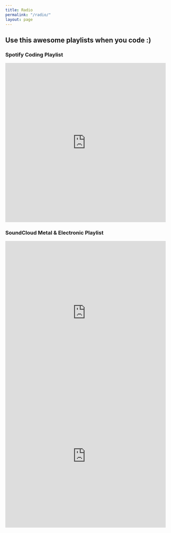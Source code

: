 ```yaml
---
title: Radio
permalink: "/radio/"
layout: page
---
```


## Use this awesome playlists when you code :)
### Spotify Coding Playlist 
 
<iframe marginwidth="50" src="https://open.spotify.com/embed/playlist/5gClNRN6DQ2YYwd9IwoJzY" width="100%" height="500" frameborder="0" allowtransparency="true" allow="encrypted-media"></iframe>

### SoundCloud Metal & Electronic Playlist 

<iframe width="100%" height="450" scrolling="no" frameborder="no" allow="autoplay" src="https://w.soundcloud.com/player/?url=https%3A//api.soundcloud.com/playlists/67684904%3Fsecret_token%3Ds-h60ea&color=%23ff5500&auto_play=false&hide_related=false&show_comments=true&show_user=true&show_reposts=false&show_teaser=true"></iframe>

<iframe width="100%" height="450" scrolling="no" frameborder="no" allow="autoplay" src="https://w.soundcloud.com/player/?url=https%3A//api.soundcloud.com/playlists/66990004%3Fsecret_token%3Ds-fq9iX&color=%23ff5500&auto_play=true&hide_related=false&show_comments=true&show_user=true&show_reposts=false&show_teaser=true"></iframe>